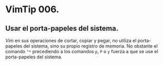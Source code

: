 # VimTip 006.

## Usar el porta-papeles del sistema.

_Vim_ en sus operaciones de cortar, copiar y pegar, no utiliza el porta-papeles del sistema, sino su propio registro de memoria. No obstante el comando ```"*``` precediendo a los comandos ```p```, ```P``` o ```y``` fuerza a que se use el porta-papeles del sistema.
